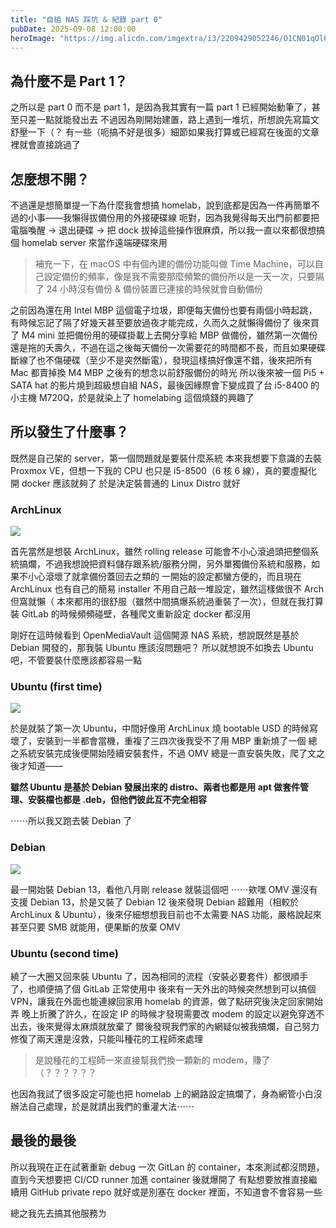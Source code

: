 ```yaml
---
title: "自組 NAS 踩坑 & 紀錄 part 0"
pubDate: 2025-09-08 12:00:00
heroImage: "https://img.alicdn.com/imgextra/i3/2209429052246/O1CN01qOl60L1SSiJlyI8Xj_!!2209429052246.jpg"
---
```


## 為什麼不是 Part 1？

之所以是 part 0 而不是 part 1，是因為我其實有一篇 part 1 已經開始動筆了，甚至只差一點就能發出去
不過因為剛開始建置，路上遇到一堆坑，所想說先寫篇文舒壓一下（？
有一些（呃搞不好是很多）細節如果我打算或已經寫在後面的文章裡就會直接跳過了

## 怎麼想不開？

不過還是想簡單提一下為什麼我會想搞 homelab，說到底都是因為一件再簡單不過的小事——我懶得拔備份用的外接硬碟線
呃對，因為我覺得每天出門前都要把電腦喚醒 -> 退出硬碟 -> 把 dock 拔掉這些操作很麻煩，所以我一直以來都很想搞個 homelab server 來當作遠端硬碟來用

> 補充一下，在 macOS 中有個內建的備份功能叫做 Time Machine，可以自己設定備份的頻率，像是我不需要那麼頻繁的備份所以是一天一次，只要隔了 24 小時沒有備份 & 備份裝置已連接的時候就會自動備份

之前因為還在用 Intel MBP 這個電子垃圾，即便每天備份也要有兩個小時起跳，有時候忘記了隔了好幾天甚至要放過夜才能完成，久而久之就懶得備份了
後來買了 M4 mini 並把備份用的硬碟掛載上去開分享給 MBP 做備份，雖然第一次備份還是拖的夭壽久，不過在這之後每天備份一次需要花的時間都不長，而且如果硬碟斷線了也不傷硬碟（至少不是突然斷電），發現這樣搞好像還不錯，後來把所有 Mac 都賣掉換 M4 MBP 之後有的想念以前舒服備份的時光
所以後來被一個 Pi5 + SATA hat 的影片燒到超級想自組 NAS，最後因緣際會下變成買了台 i5-8400 的小主機 M720Q，於是就染上了 homelabing 這個燒錢的興趣了

## 所以發生了什麼事？

既然是自己架的 server，第一個問題就是要裝什麼系統
本來我想要下意識的去裝 Proxmox VE，但想一下我的 CPU 也只是 i5-8500（6 核 6 線），真的要虛擬化開 docker 應該就夠了
於是決定裝普通的 Linux Distro 就好

### ArchLinux

![](https://linuxiac.com/wp-content/uploads/2020/06/archlinux.jpg)

首先當然是想裝 ArchLinux，雖然 rolling release 可能會不小心滾過頭把整個系統搞爛，不過我想說把資料儲存跟系統/服務分開，另外單獨備份系統和服務，如果不小心滾壞了就拿備份蓋回去之類的
一開始的設定都蠻方便的，而且現在 ArchLinux 也有自己的簡易 installer 不用自己敲一堆設定，雖然這樣做很不 Arch 但窩就懶（
本來都用的很舒服（雖然中間搞爆系統過重裝了一次），但就在我打算裝 GitLab 的時候頻頻碰壁，各種爬文重新設定 docker 都沒用

剛好在這時候看到 OpenMediaVault 這個開源 NAS 系統，想說既然是基於 Debian 開發的，那我裝 Ubuntu 應該沒問題吧？
所以就想說不如換去 Ubuntu 吧，不管要裝什麼應該都容易一點

### Ubuntu (first time)

![](https://imtranslationweb.com/media/k2/items/cache/181bbfa794e218f5cd90439ff3dd1578_L.jpg)

於是就裝了第一次 Ubuntu，中間好像用 ArchLinux 燒 bootable USD 的時候寫壞了，安裝到一半都會當機，重複了三四次後我受不了用 MBP 重新燒了一個
總之系統安裝完成後便開始陸續安裝套件，不過 OMV 總是一直安裝失敗，爬了文之後才知道——

**雖然 Ubuntu 是基於 Debian 發展出來的 distro、兩者也都是用 apt 做套件管理、安裝檔也都是 .deb，但他們彼此互不完全相容**

⋯⋯所以我又跑去裝 Debian 了

### Debian

![](https://miro.medium.com/1*DioqEZZtU2sb5qdxxvkUbQ.jpeg)

最一開始裝 Debian 13，看他八月剛 release 就裝這個吧
⋯⋯欸嘿 OMV 還沒有支援 Debian 13，於是又裝了 Debian 12
後來發現 Debian 超難用（相較於 ArchLinux & Ubuntu），後來仔細想想我目前也不太需要 NAS 功能，嚴格說起來甚至只要 SMB 就能用，便果斷的放棄 OMV

### Ubuntu (second time)

繞了一大圈又回來裝 Ubuntu 了，因為相同的流程（安裝必要套件）都很順手了，也順便搞了個 GitLab 正常使用中
後來有一天外出的時候突然想到可以搞個 VPN，讓我在外面也能連線回家用 homelab 的資源，做了點研究後決定回家開始弄
晚上折騰了許久，在設定 IP 的時候才發現需要改 modem 的設定以避免穿透不出去，後來覺得太麻煩就放棄了
爾後發現我們家的內網疑似被我搞爛，自己努力修復了兩天還是沒救，只能叫種花的工程師來處理

> 是說種花的工程師一來直接幫我們換一顆新的 modem，賺了（？？？？？？

也因為我試了很多設定可能也把 homelab 上的網路設定搞爛了，身為網管小白沒辦法自己處理，於是就請出我們的重灌大法⋯⋯

## 最後的最後

所以我現在正在試著重新 debug 一次 GitLan 的 container，本來測試都沒問題，直到今天想要把 CI/CD runner 加進 container 後就爆開了
有點想要放推直接繼續用 GitHub private repo 就好或是別塞在 docker 裡面，不知道會不會容易一些

總之我先去搞其他服務ㄌ